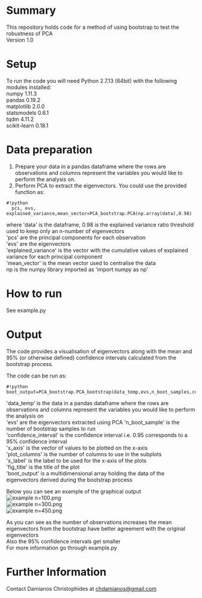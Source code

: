 # Summary
This repository holds code for a method of using bootstrap to test the robustness of PCA  
Version 1.0  
# Setup
To run the code you will need Python 2.7.13 (64bit) with the following modules installed:  
numpy 1.11.3  
pandas 0.19.2  
matplotlib 2.0.0  
statsmodels 0.6.1   
tqdm 4.11.2  
scikit-learn 0.18.1  
# Data preparation
1. Prepare your data in a pandas dataframe where the rows are observations and columns represent the variables you would like to perform the analysis on.  
2. Perform PCA to extract the eigenvectors. 
   You could use the provided function as:  
```
#!python
  pcs, evs, explained_variance,mean_vector=PCA_bootstrap.PCA(np.array(data),0.98)
```  
  where 'data' is the dataframe, 
  0.98 is the explained variance ratio threshold used to keep only an n-number of eigenvectors  
  'pcs' are the principal components for each observation  
  'evs' are the eigenvectors  
  'explained_variance' is the vector with the cumulative values of explained variance for each principal component  
  'mean_vector' is the mean vector used to centralise the data  
  np is the numpy library imported as 'import numpy as np'  
# How to run
See example.py  
# Output
The code provides a visualisation of eigenvectors along with the mean and 95% (or otherwise defined) confidence intervals calculated from the bootstrap process.  

The code can be run as:  
```
#!python
boot_output=PCA_bootstrap.PCA_bootstrap(data_temp,evs,n_boot_samples,confidence_interval,x_axis,plot_columns,x_label,fig_title)
```
'data_temp' is the data in a pandas dataframe where the rows are observations and columns represent the variables you would like to perform the analysis on  
'evs' are the eigenvectors extracted using PCA
'n_boot_sample' is the number of bootstrap samples to run  
'confidence_interval' is the confidence interval i.e. 0.95 corresponds to a 95% confidence interval  
'x_axis' is the vector of values to be plotted on the x-axis  
'plot_columns' is the number of columns to use in the subplots  
'x_label' is the label to be used for the x-axis of the plots  
'fig_title' is the title of the plot  
'boot_output' is a multidimensional array holding the data of the eigenvectors derived during the bootstrap process  

Below you can see an example of the graphical output  
![example n=100.png](https://bitbucket.org/repo/5qdo54A/images/2012215361-example%20n=100.png)  
![example n=300.png](https://bitbucket.org/repo/5qdo54A/images/3031254283-example%20n=300.png)  
![example n=450.png](https://bitbucket.org/repo/5qdo54A/images/1293509323-example%20n=450.png)  

As you can see as the number of observations increases the mean eigenvectors from the bootstrap have better agreement with the original eigenvectors  
Also the 95% confidence intervals get smaller  
For more information go through example.py  

# Further Information
Contact Damianos Christophides at chdamianos@gmail.com